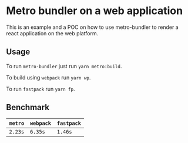 # Metro bundler on a web application

This is an example and a POC on how to use metro-bundler to render a react application on the web platform.

## Usage
To run `metro-bundler` just run `yarn metro:build`.

To build using `webpack` run `yarn wp`.

To run `fastpack` run `yarn fp`.

## Benchmark

| `metro` | `webpack` | `fastpack` |
| ------- | --------- | ---------- |
| `2.23s` | `6.35s`   | `1.46s`    |